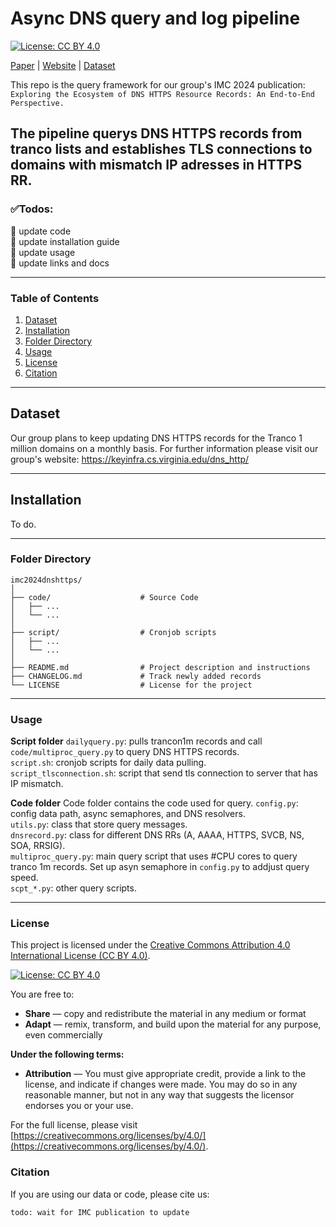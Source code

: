 # Async DNS query and log pipeline
[![License: CC BY 4.0](https://img.shields.io/badge/License-CC%20BY%204.0-lightgrey.svg)](https://creativecommons.org/licenses/by/4.0/)

[Paper]() | 
[Website](https://keyinfra.cs.virginia.edu/dns_http/) | 
[Dataset](https://keyinfra.cs.virginia.edu/dns_http/artifact)


This repo is the query framework for our group's IMC 2024 publication: `Exploring the Ecosystem of DNS HTTPS Resource Records: An End-to-End Perspective.` 

The pipeline querys DNS HTTPS records from tranco lists and establishes TLS connections to domains with mismatch IP adresses in HTTPS RR.
---

### ✅Todos:
🔲 update code  
🔲 update installation guide  
🔲 update usage  
🔲 update links and docs  

---
### Table of Contents
1. [Dataset](#dataset)
1. [Installation](#installation)
2. [Folder Directory](#folder-directory)
3. [Usage](#usage)
5. [License](#license)
6. [Citation](#citation)

---

## Dataset

Our group plans to keep updating DNS HTTPS records for the Tranco 1 million domains on a monthly basis. For further information please visit our group's website: https://keyinfra.cs.virginia.edu/dns_http/

---
## Installation

To do.

---

### Folder Directory

```
imc2024dnshttps/
│
├── code/                    # Source Code
│   ├── ...                  
│   └── ...                  
│
├── script/                  # Cronjob scripts 
│   ├── ...                  
│   └── ...                  
│
├── README.md                # Project description and instructions
├── CHANGELOG.md             # Track newly added records
└── LICENSE                  # License for the project

```
---

### Usage

**Script folder**
`dailyquery.py`: pulls trancon1m records and call `code/multiproc_query.py` to query DNS HTTPS records.  
`script.sh`: cronjob scripts for daily data pulling.  
`script_tlsconnection.sh`: script that send tls connection to server that has IP mismatch.  

**Code folder**
Code folder contains the code used for query.
`config.py`: config data path, async semaphores, and DNS resolvers.  
`utils.py`: class that store query messages.  
`dnsrecord.py`: class for different DNS RRs (A, AAAA, HTTPS, SVCB, NS, SOA, RRSIG).  
`multiproc_query.py`: main query script that uses #CPU cores to query tranco 1m records. Set up asyn semaphore in `config.py` to addjust query speed.  
`scpt_*.py`: other query scripts. 

---
### License

This project is licensed under the [Creative Commons Attribution 4.0 International License (CC BY 4.0)](https://creativecommons.org/licenses/by/4.0/).

[![License: CC BY 4.0](https://img.shields.io/badge/License-CC%20BY%204.0-lightgrey.svg)](https://creativecommons.org/licenses/by/4.0/)

You are free to:
- **Share** — copy and redistribute the material in any medium or format
- **Adapt** — remix, transform, and build upon the material for any purpose, even commercially

**Under the following terms:**
- **Attribution** — You must give appropriate credit, provide a link to the license, and indicate if changes were made. You may do so in any reasonable manner, but not in any way that suggests the licensor endorses you or your use.

For the full license, please visit [https://creativecommons.org/licenses/by/4.0/](https://creativecommons.org/licenses/by/4.0/).

### Citation
If you are using our data or code, please cite us:

```
todo: wait for IMC publication to update
```
